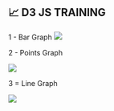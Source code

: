 ## 📈 D3 JS TRAINING

1 - Bar Graph
<img src="https://i.imgur.com/FoFNl7y.png" />

2 - Points Graph

<img src="https://i.imgur.com/7qEm6Zj.png" />

3 = Line Graph

<img src="https://i.imgur.com/ZxAgxrP.png" />